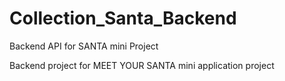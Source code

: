 # Collection_Santa_Backend
Backend API for SANTA mini Project


Backend project for MEET YOUR SANTA mini application project
